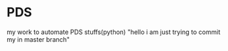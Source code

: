 # PDS
my work to automate PDS stuffs(python)
"hello i am just trying to commit my in master branch"
